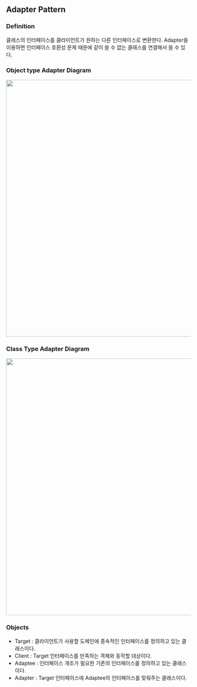 ## Adapter Pattern
### Definition
클래스의 인터페이스를 클라이언트가 원하는 다른 인터페이스로 변환한다. 
Adapter을 이용하면 인터페이스 호환성 문제 때문에 같이 쓸 수 없는 클래스를 연결해서 쓸 수 있다.

### Object type Adapter Diagram
<img src="https://t1.daumcdn.net/cfile/tistory/24231F4C575EACA210" width="700"/>

### Class Type Adapter Diagram
<img src="https://t1.daumcdn.net/cfile/tistory/252CFB4F575EB62D0A" width="700"/>


### Objects
- Target : 클라이언트가 사용할 도메인에 종속적인 인터페이스를 정의하고 있는 클래스이다.
- Client : Target 인터페이스를 만족하는 객체와 동작할 대상이다.
- Adaptee : 인터페이스 개조가 필요한 기존의 인터페이스를 정의하고 있는 클래스이다.
- Adapter : Target 인터페이스에 Adaptee의 인터페이스를 맞춰주는 클래스이다.